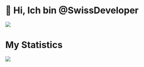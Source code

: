 # 👋 Hi, Ich bin @SwissDeveloper

![](https://komarev.com/ghpvc/?username=TheSwissDeveloper)

# My Statistics
<img src= "https://github-readme-stats.vercel.app/api?username=TheSwissDeveloper&show_icons=true&hide_border=false&title_color=ff652f&icon_color=FFE400&bg_color=09131B&text_color=ffffff&border_color=0c1a25" />

